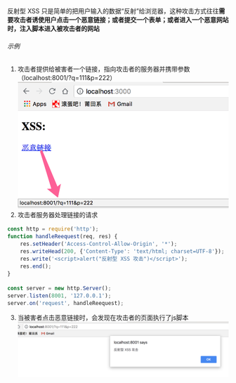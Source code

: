 反射型 XSS 只是简单的把用户输入的数据“反射”给浏览器，这种攻击方式往往**需要攻击者诱使用户点击一个恶意链接；或者提交一个表单；或者进入一个恶意网站时，注入脚本进入被攻击者的网站**

###### 示例
1. 攻击者提供给被害者一个链接，指向攻击者的服务器并携带参数（localhost:8001/?q=111&p=222）
	![](../images/net/xss1.png)
2. 攻击者服务器处理链接的请求
```js
const http = require('http');
function handleReequest(req, res) {
    res.setHeader('Access-Control-Allow-Origin', '*');
    res.writeHead(200, {'Content-Type': 'text/html; charset=UTF-8'});
    res.write('<script>alert("反射型 XSS 攻击")</script>');
    res.end();
}

const server = new http.Server();
server.listen(8001, '127.0.0.1');
server.on('request', handleReequest);
```
 3. 当被害者点击恶意链接时，会发现在攻击者的页面执行了js脚本
	![](../images/net/xss2.png)
	 